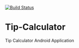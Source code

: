 [![Build Status](https://travis-ci.org/amitrke/Tip-Calculator.svg?branch=master)](https://travis-ci.org/amitrke/Tip-Calculator)

# Tip-Calculator
Tip Calculator Android Application
